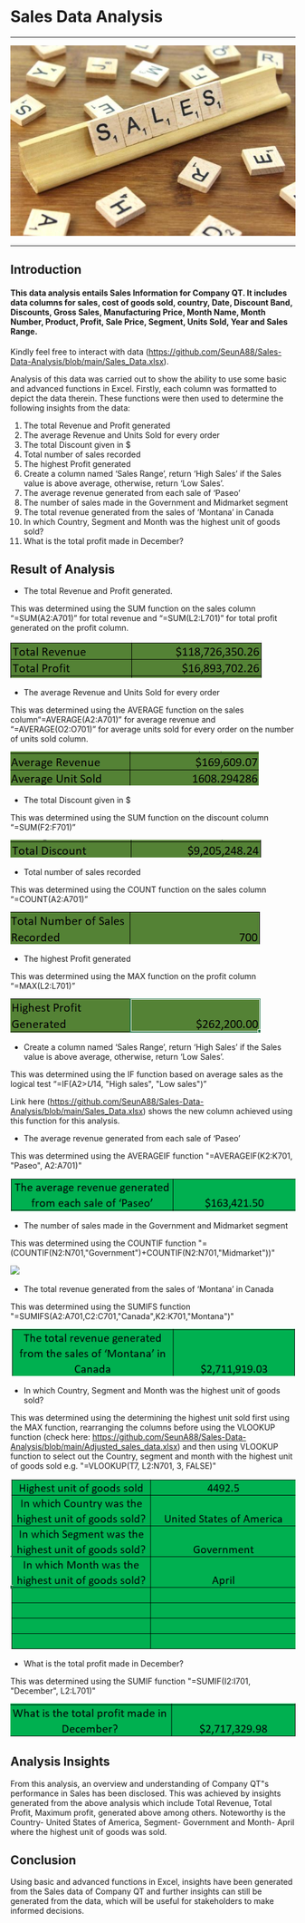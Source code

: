 # Sales Data Analysis
---
![](sales1.jpg)

---
## Introduction
#### This data analysis entails Sales Information for **Company QT**. It includes data columns for sales, cost of goods sold, country, Date, Discount Band, Discounts, Gross Sales, Manufacturing Price, Month Name, Month Number, Product, Profit, Sale Price, Segment, Units Sold, Year and Sales Range. 
Kindly feel free to interact with data (https://github.com/SeunA88/Sales-Data-Analysis/blob/main/Sales_Data.xlsx).

Analysis of this data was carried out to show the ability to use some basic and advanced functions in Excel. Firstly, each column was formatted to depict the data therein. These functions were then used to determine the following insights from the data:
1.	The total Revenue and Profit generated
2.	The average Revenue and Units Sold for every order
3.	The total Discount given in $
4.	Total number of sales recorded
5.	The highest Profit generated
6.	Create a column named ‘Sales Range’, return ‘High Sales’ if the Sales value is above average, otherwise, return ‘Low Sales’.
7.	The average revenue generated from each sale of ‘Paseo’
8.	The number of sales made in the Government and Midmarket segment
9.	The total revenue generated from the sales of ‘Montana’ in Canada
10.	In which Country, Segment and Month was the highest unit of goods sold?
11.	What is the total profit made in December?

## Result of Analysis
-	The total Revenue and Profit generated.

This was determined using the SUM function on the sales column “=SUM(A2:A701)” for total revenue and “=SUM(L2:L701)” for total profit generated on the profit column.

![](Total_Revenue.png)

-	The average Revenue and Units Sold for every order

This was determined using the AVERAGE function on the sales column“=AVERAGE(A2:A701)” for average revenue and “=AVERAGE(O2:O701)” for average units sold for every order on the number of units sold column.

![](Averagerevenue.png)

-	The total Discount given in $

This was determined using the SUM function on the discount column “=SUM(F2:F701)”

![](Total_Discount.png)

-	Total number of sales recorded

This was determined using the COUNT function on the sales column “=COUNT(A2:A701)”

![](Count_of_sales_recorded.png)

-	The highest Profit generated

This was determined using the MAX function on the profit column “=MAX(L2:L701)”

![](Highest_profit_generated.png)

-	Create a column named ‘Sales Range’, return ‘High Sales’ if the Sales value is above average, otherwise, return ‘Low Sales’.

This was determined using the IF function based on average sales as the logical test “=IF(A2>$U$14, "High sales", "Low sales")”

Link here (https://github.com/SeunA88/Sales-Data-Analysis/blob/main/Sales_Data.xlsx) shows the new column achieved using this function for this analysis.

- The average revenue generated from each sale of ‘Paseo’

This was determined using the AVERAGEIF function "=AVERAGEIF(K2:K701, "Paseo", A2:A701)"

![](Paseo.png)

- The number of sales made in the Government and Midmarket segment

This was determined using the COUNTIF function "=(COUNTIF(N2:N701,"Government")+COUNTIF(N2:N701,"Midmarket"))"

![](Number_of_sales.png)

- The total revenue generated from the sales of ‘Montana’ in Canada

This was determined using the SUMIFS function "=SUMIFS(A2:A701,C2:C701,"Canada",K2:K701,"Montana")"

![](Montana.png)

- In which Country, Segment and Month was the highest unit of goods sold?

This was determined using the determining the highest unit sold first using the MAX function, rearranging the columns before using the VLOOKUP function (check here: https://github.com/SeunA88/Sales-Data-Analysis/blob/main/Adjusted_sales_data.xlsx) and then using VLOOKUP function to select out the Country, segment and month with the highest unit of goods sold e.g. "=VLOOKUP(T7, L2:N701, 3, FALSE)"

![](Highest_unit_sold.png)

- 	What is the total profit made in December?

This was determined using the SUMIF function "=SUMIF(I2:I701, "December", L2:L701)"

![](December.png)


## Analysis Insights
From this analysis, an overview and understanding of Company QT"s performance in Sales has been disclosed. This was achieved by insights generated from the above analysis which include Total Revenue, Total Profit, Maximum profit, generated above among others. Noteworthy is the Country- United States of America, Segment- Government and Month- April where the highest unit of goods was sold. 

## Conclusion
Using basic and advanced functions in Excel, insights have been generated from the Sales data of Company QT and further insights can still be generated from the data, which will be useful for stakeholders to make informed decisions. 


